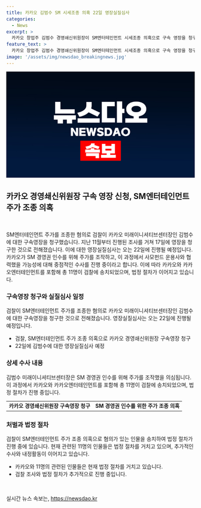 ```yaml
---
title: 카카오 김범수 SM 시세조종 의혹 22일 영장실질심사
categories:
  - News
excerpt: >
  카카오 창업주 김범수 경영쇄신위원장이 SM엔터테인먼트 시세조종 의혹으로 구속 영장을 청구당했다. 서울남부지법 한정석 판사는 22일 영장실질심사를 실시할 예정이며, 카카오와 연루된 11명이 검찰에 송치돼 법적 절차가 진행 중이다. 지난해 2월 하이브와의 SM 경영권 인수 과정에서 시세를 조종한 혐의를 받고 있으며, 이로 인해 카카오는 공개매수를 방해한 것으로 의심된다.
feature_text: >
  카카오 창업주 김범수 경영쇄신위원장이 SM엔터테인먼트 시세조종 의혹으로 구속 영장을 청구당했다. 서울남부지법 한정석 판사는 22일 영장실질심사를 실시할 예정이며, 카카오와 연루된 11명이 검찰에 송치돼 법적 절차가 진행 중이다. 지난해 2월 하이브와의 SM 경영권 인수 과정에서 시세를 조종한 혐의를 받고 있으며, 이로 인해 카카오는 공개매수를 방해한 것으로 의심된다.
image: '/assets/img/newsdao_breakingnews.jpg'
---
```


<p><img src="/assets/img/newsdao_breakingnews.jpg" alt="cryptoinkorea 속보" /></p>

<h2 data-ke-size="size26">카카오 경영쇄신위원장 구속 영장 신청, SM엔터테인먼트 주가 조종 의혹</h2>

<p data-ke-size="size16">&nbsp;</p>

<p>SM엔터테인먼트 주가를 조종한 혐의로 검찰이 카카오 미래이니셔티브센터장인 김범수에 대한 구속영장을 청구했습니다. 지난 11월부터 진행된 조사를 거쳐 17일에 영장을 청구한 것으로 전해졌습니다. 이에 대한 영장실질심사는 오는 22일에 진행될 예정입니다. 카카오가 SM 경영권 인수를 위해 주가를 조작하고, 이 과정에서 사모펀드 운용사와 협력했을 가능성에 대해 중점적인 수사를 진행 중이라고 합니다. 이에 따라 카카오와 카카오엔터테인먼트를 포함해 총 11명이 검찰에 송치되었으며, 법정 절차가 이어지고 있습니다.</p></p>

<h3>구속영장 청구와 실질심사 일정</h3>

<p data-ke-size="size16">검찰이 SM엔터테인먼트 주가를 조종한 혐의로 카카오 미래이니셔티브센터장인 김범수에 대한 구속영장을 청구한 것으로 전해졌습니다. 영장실질심사는 오는 22일에 진행될 예정입니다.</p>

<ul>
  <li>검찰, SM엔터테인먼트 주가 조종 의혹으로 카카오 경영쇄신위원장 구속영장 청구</li>
  <li>22일에 김범수에 대한 영장실질심사 예정</li>
</ul>

<h3>상세 수사 내용</h3>

<p data-ke-size="size16">김범수 미래이니셔티브센터장은 SM 경영권 인수를 위해 주가를 조작했을 의심됩니다. 이 과정에서 카카오와 카카오엔터테인먼트를 포함해 총 11명이 검찰에 송치되었으며, 법정 절차가 진행 중입니다.</p>

<table>
  <tr>
    <td style="text-align: center; height: 17px;"><b>카카오 경영쇄신위원장 구속영장 청구</b></td>
    <td style="text-align: center; height: 17px;"><b>SM 경영권 인수를 위한 주가 조종 의혹</b></td>
  </tr>
</table>

<h3>처벌과 법정 절차</h3>

<p data-ke-size="size16">검찰이 SM엔터테인먼트 주가 조종 의혹으로 혐의가 있는 인물을 송치하여 법정 절차가 진행 중에 있습니다. 현재 관련된 11명의 인물들은 법정 절차를 거치고 있으며, 추가적인 수사와 내정활동이 이어지고 있습니다. </p>

<ul>
  <li>카카오와 11명의 관련된 인물들은 현재 법정 절차를 거치고 있습니다.</li>
  <li>검찰 조사와 법정 절차가 추가적으로 진행 중입니다.</li>
</ul>

<p data-ke-size="size16">&nbsp;</p>
실시간 뉴스 속보는, <a href="https://newsdao.kr" rel="dofollow">https://newsdao.kr</a>


